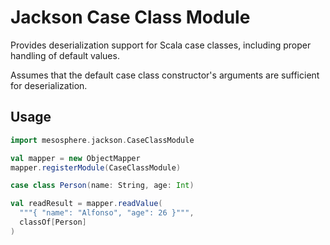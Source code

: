 # Jackson Case Class Module

Provides deserialization support for Scala case classes, including proper handling of default values.

Assumes that the default case class constructor's arguments are sufficient for deserialization. 

## Usage

```scala
import mesosphere.jackson.CaseClassModule

val mapper = new ObjectMapper
mapper.registerModule(CaseClassModule)

case class Person(name: String, age: Int)

val readResult = mapper.readValue(
  """{ "name": "Alfonso", "age": 26 }""",
  classOf[Person]
)
```
